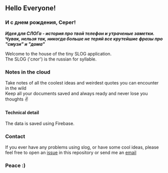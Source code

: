 ## Hello Everyone!
### И с днем рождения, Серег! 
***Идея для СЛОГа - история про твой телефон и утраченые заметки. Чувак, нельзя так, никогда больше не теряй все крутейшие фразы про "смузи" и "дома"***  

Welcome to the house of the tiny SLOG application.  
The SLOG ('слог') is the russian for syllable. 

### Notes in the cloud

Take notes of all the coolest ideas and weirdest quotes you can encounter in the wild  
Keep all your documents saved and always ready and never lose you thoughts :v:  

#### Technical detail 

The data is saved using Firebase.     

### Contact  

If you ever have any problems using slog, or have some cool ideas, please feel free to open an [issue](https://github.com/dee-me-tree-or-love/SLOG/issues) in this repository or send me an [email](dmitrii-orlov@hotmail.com)  

### Peace :)

